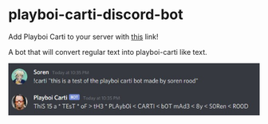 # playboi-carti-discord-bot
Add Playboi Carti to your server with [this](https://discord.com/api/oauth2/authorize?client_id=807769046426583080&permissions=0&scope=bot) link!

 A bot that will convert regular text into playboi-carti like text.
 
![Usage](https://github.com/sorenrood/playboi-carti-discord-bot/blob/master/images/playboi-carti-bot-test.jpg?raw=true)
